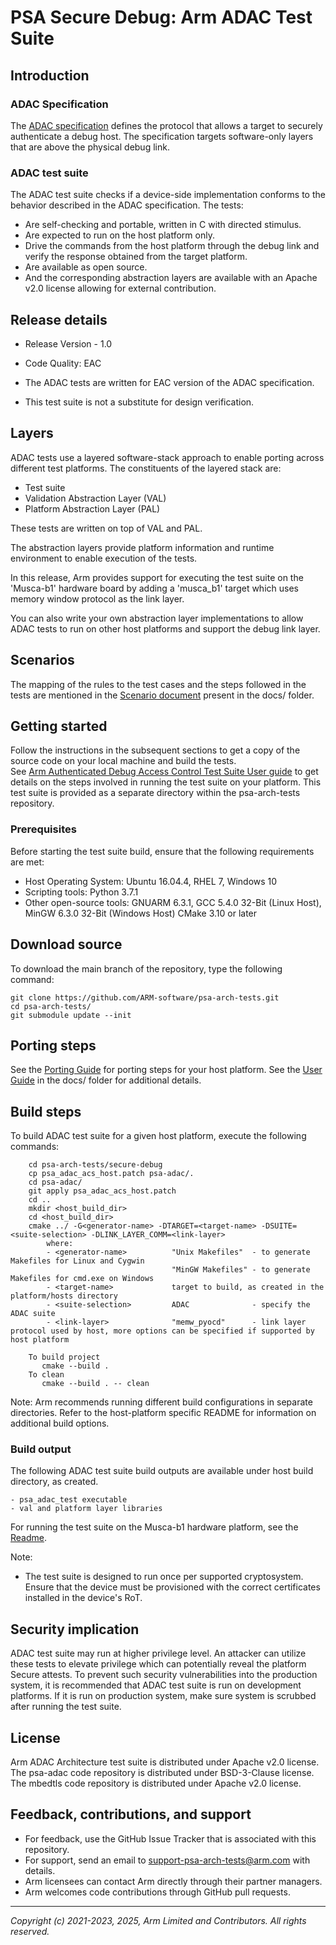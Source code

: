 
# PSA Secure Debug: Arm ADAC Test Suite

## Introduction

### ADAC Specification

The [ADAC specification](https://developer.arm.com/documentation/den0101/1) defines the protocol that allows a target to securely authenticate a debug host. The specification targets software-only layers that are above the physical debug link.

### ADAC test suite

The ADAC test suite checks if a device-side implementation conforms to the behavior described in the ADAC specification. The tests:
 - Are self-checking and portable, written in C with directed stimulus.
 - Are expected to run on the host platform only.
 - Drive the commands from the host platform through the debug link and verify the response obtained from the target platform.
 - Are available as open source.
 - And the corresponding abstraction layers are available with an Apache v2.0 license allowing for external contribution.

## Release details
 - Release Version - 1.0
 - Code Quality: EAC <br/>

 - The ADAC tests are written for EAC version of the ADAC specification.
 - This test suite is not a substitute for design verification.

## Layers

ADAC tests use a layered software-stack approach to enable porting across different test platforms. The constituents of the layered stack are:
 - Test suite
 - Validation Abstraction Layer (VAL)
 - Platform Abstraction Layer (PAL)

These tests are written on top of VAL and PAL.

The abstraction layers provide platform information and runtime environment to enable execution of the tests.

In this release, Arm provides support for executing the test suite on the 'Musca-b1' hardware board by adding a 'musca_b1' target which uses memory window protocol as the link layer.

You can also write your own abstraction layer implementations to allow ADAC tests to run on other host platforms and support the debug link layer.

## Scenarios

The mapping of the rules to the test cases and the steps followed in the tests are mentioned in the [Scenario document](docs/psa_adac_scenarios.md) present in the docs/ folder.

## Getting started


Follow the instructions in the subsequent sections to get a copy of the source code on your local machine and build the tests. <br/>
See [Arm Authenticated Debug Access Control Test Suite User guide](docs/Arm_Authenticated_Debug_Access_Control_Test_Suite_User_Guide.pdf) to get details on the steps involved in running the test suite on your platform.
This test suite is provided as a separate directory within the psa-arch-tests repository.

### Prerequisites

Before starting the test suite build, ensure that the following requirements are met:

- Host Operating System: Ubuntu 16.04.4, RHEL 7, Windows 10
- Scripting tools: Python 3.7.1
- Other open-source tools: GNUARM 6.3.1, GCC 5.4.0 32-Bit (Linux Host), MinGW 6.3.0 32-Bit (Windows Host)
                           CMake 3.10 or later


## Download source

To download the main branch of the repository, type the following command:

	git clone https://github.com/ARM-software/psa-arch-tests.git
    cd psa-arch-tests/
    git submodule update --init

## Porting steps

See the [Porting Guide](docs/porting_guide_adac_host.md) for porting steps for your host platform.
See the [User Guide](docs/Arm_Authenticated_Debug_Access_Control_Test_Suite_User_Guide.pdf) in the docs/ folder for additional details.

## Build steps

To build ADAC test suite for a given host platform, execute the following commands: <br/>
~~~
    cd psa-arch-tests/secure-debug
    cp psa_adac_acs_host.patch psa-adac/.
    cd psa-adac/
    git apply psa_adac_acs_host.patch
    cd ..
    mkdir <host_build_dir>
    cd <host_build_dir>
	cmake ../ -G<generator-name> -DTARGET=<target-name> -DSUITE=<suite-selection> -DLINK_LAYER_COMM=<link-layer>
	    where:
        - <generator-name>          "Unix Makefiles"  - to generate Makefiles for Linux and Cygwin
                                    "MinGW Makefiles" - to generate Makefiles for cmd.exe on Windows
        - <target-name>             target to build, as created in the platform/hosts directory
        - <suite-selection>         ADAC              - specify the ADAC suite
        - <link-layer>              "memw_pyocd"      - link layer protocol used by host, more options can be specified if supported by host platform

	To build project
	   cmake --build .
	To clean
	   cmake --build . -- clean
~~~

Note:
    Arm recommends running different build configurations in separate directories. Refer to the host-platform specific README for information on additional build options.

### Build output

The following ADAC test suite build outputs are available under host build directory, as created.

	- psa_adac_test executable
	- val and platform layer libraries

For running the test suite on the Musca-b1 hardware platform, see the [Readme](platform/hosts/musca_b1/memw_pyocd/README.md).<br/>

Note:
 - The test suite is designed to run once per supported cryptosystem. Ensure that the device must be provisioned with the correct certificates installed in the device's RoT.

## Security implication

ADAC test suite may run at higher privilege level. An attacker can utilize these tests to elevate privilege which can potentially reveal the platform Secure attests. To prevent such security vulnerabilities into the production system, it is recommended that ADAC test suite is run on development platforms. If it is run on production system, make sure system is scrubbed after running the test suite.

## License

Arm ADAC Architecture test suite is distributed under Apache v2.0 license.
The psa-adac code repository is distributed under BSD-3-Clause license.
The mbedtls code repository is distributed under Apache v2.0 license.

## Feedback, contributions, and support

 - For feedback, use the GitHub Issue Tracker that is associated with this repository.
 - For support, send an email to support-psa-arch-tests@arm.com with details.
 - Arm licensees can contact Arm directly through their partner managers.
 - Arm welcomes code contributions through GitHub pull requests.

--------------

*Copyright (c) 2021-2023, 2025, Arm Limited and Contributors. All rights reserved.*
